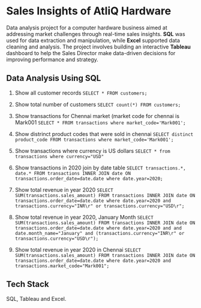 
# Sales Insights of AtliQ Hardware

Data analysis project for a computer hardware business aimed at addressing market challenges through real-time sales insights. **SQL** was used for data extraction and manipulation, while **Excel** supported data cleaning and analysis. The project involves building an interactive **Tableau** dashboard to help the Sales Director make data-driven decisions for improving performance and strategy.


## Data Analysis Using SQL

1. Show all customer records
``
  SELECT * FROM customers;
``

2. Show total number of customers
``
  SELECT count(*) FROM customers;
``

3. Show transactions for Chennai market (market code for chennai is Mark001
``
  SELECT * FROM transactions where market_code='Mark001';
``

4. Show distrinct product codes that were sold in chennai
``
  SELECT distinct product_code FROM transactions where market_code='Mark001';
``

5. Show transactions where currency is US dollars
``
  SELECT * from transactions where currency="USD"
``

6. Show transactions in 2020 join by date table
``
  SELECT transactions.*, date.* FROM transactions INNER JOIN date ON transactions.order_date=date.date where date.year=2020;
``

7. Show total revenue in year 2020
``
 SELECT SUM(transactions.sales_amount) FROM transactions INNER JOIN date ON transactions.order_date=date.date where date.year=2020 and transactions.currency="INR\r" or transactions.currency="USD\r";
``

8. Show total revenue in year 2020, January Month
``
 SELECT SUM(transactions.sales_amount) FROM transactions INNER JOIN date ON transactions.order_date=date.date where date.year=2020 and and date.month_name="January" and (transactions.currency="INR\r" or transactions.currency="USD\r");
``

9. Show total revenue in year 2020 in Chennai
``
  SELECT SUM(transactions.sales_amount) FROM transactions INNER JOIN date ON transactions.order_date=date.date where date.year=2020 and transactions.market_code="Mark001";
``
## Tech Stack

SQL, Tableau and Excel.

